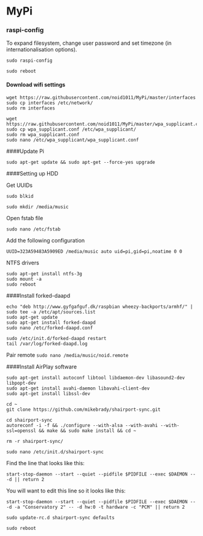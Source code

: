 # MyPi

### raspi-config

To expand filesystem, change user password and set timezone (in internationalisation options).

`sudo raspi-config`

`sudo reboot`

#### Download wifi settings

```
wget https://raw.githubusercontent.com/noid1011/MyPi/master/interfaces
sudo cp interfaces /etc/network/
sudo rm interfaces
```
```
wget https://raw.githubusercontent.com/noid1011/MyPi/master/wpa_supplicant.conf
sudo cp wpa_supplicant.conf /etc/wpa_supplicant/
sudo rm wpa_supplicant.conf
sudo nano /etc/wpa_supplicant/wpa_supplicant.conf
```


####Update Pi 

`sudo apt-get update && sudo apt-get --force-yes upgrade`

####Setting up HDD

Get UUIDs

`sudo blkid`

`sudo mkdir /media/music`

Open fstab file

`sudo nano /etc/fstab`

Add the following configuration

`UUID=323A59483A5909ED /media/music auto uid=pi,gid=pi,noatime 0 0`

NTFS drivers
```
sudo apt-get install ntfs-3g
sudo mount -a
sudo reboot
```
####Install forked-daapd

```
echo "deb http://www.gyfgafguf.dk/raspbian wheezy-backports/armhf/" | sudo tee -a /etc/apt/sources.list
sudo apt-get update
sudo apt-get install forked-daapd
sudo nano /etc/forked-daapd.conf
```
```
sudo /etc/init.d/forked-daapd restart
tail /var/log/forked-daapd.log
```

Pair remote
`sudo nano /media/music/noid.remote`

####Install AirPlay software

```
sudo apt-get install autoconf libtool libdaemon-dev libasound2-dev libpopt-dev
sudo apt-get install avahi-daemon libavahi-client-dev
sudo apt-get install libssl-dev
```

```
cd ~
git clone https://github.com/mikebrady/shairport-sync.git

cd shairport-sync
autoreconf -i -f && ./configure --with-alsa --with-avahi --with-ssl=openssl && make && sudo make install && cd ~

rm -r shairport-sync/

sudo nano /etc/init.d/shairport-sync
```

Find the line that looks like this:

`start-stop-daemon --start --quiet --pidfile $PIDFILE --exec $DAEMON -- -d || return 2`

You will want to edit this line so it looks like this:

`start-stop-daemon --start --quiet --pidfile $PIDFILE --exec $DAEMON -- -d -a "Conservatory 2" -- -d hw:0 -t hardware -c "PCM" || return 2`

```
sudo update-rc.d shairport-sync defaults

sudo reboot
```



